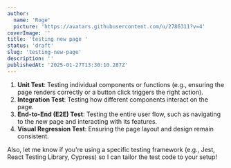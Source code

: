 ```yaml
---
author:
  name: 'Roge'
  picture: 'https://avatars.githubusercontent.com/u/2786311?v=4'
coverImage: ''
title: 'testing new page '
status: 'draft'
slug: 'testing-new-page'
description: ''
publishedAt: '2025-01-27T13:30:10.287Z'
---
```



1. **Unit Test**: Testing individual components or functions (e.g., ensuring the page renders correctly or a button click triggers the right action).
2. **Integration Test**: Testing how different components interact on the page.
3. **End-to-End (E2E) Test**: Testing the entire user flow, such as navigating to the new page and interacting with its features.
4. **Visual Regression Test**: Ensuring the page layout and design remain consistent.

Also, let me know if you're using a specific testing framework (e.g., Jest, React Testing Library, Cypress) so I can tailor the test code to your setup!
